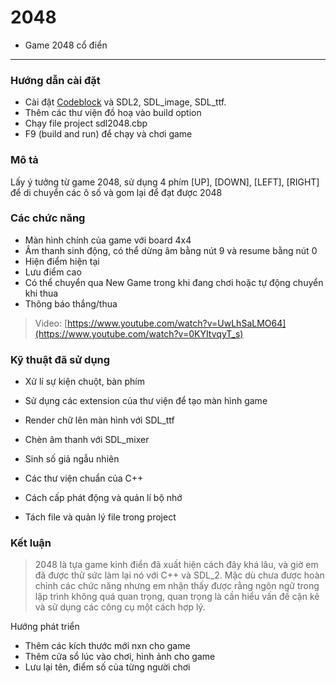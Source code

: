 # 2048 

* Game 2048 cổ điển

*********************************************
### Hướng dẫn cài đặt

* Cài đặt [Codeblock](https://sourceforge.net/projects/codeblocks/) và SDL2, SDL_image, SDL_ttf.
* Thêm các thư viện đồ hoạ vào build option
* Chạy file project sdl2048.cbp 
* F9 (build and run) để chạy và chơi game

### Mô tả 

Lấy ý tưởng từ game 2048, sử dụng 4 phím [UP], [DOWN], [LEFT], [RIGHT] để di chuyển các ô số và gom lại để đạt được 2048

### Các chức năng

* Màn hình chính của game với board 4x4 
* Âm thanh sinh động, có thể dừng âm bằng nút 9 và resume bằng nút 0
* Hiện điểm hiện tại 
* Lưu điểm cao 
* Có thể chuyển qua New Game trong khi đang chơi hoặc tự động chuyển khi thua
* Thông báo thắng/thua

> Video: [https://www.youtube.com/watch?v=UwLhSaLMO64](https://www.youtube.com/watch?v=0KYItvqyT_s)

### Kỹ thuật đã sử dụng

* Xử lí sự kiện chuột, bàn phím
* Sử dụng các extension của thư viện để tạo màn hình game
* Render chữ lên màn hình với SDL_ttf
* Chèn âm thanh với SDL_mixer

* Sinh số giả ngẫu nhiên 
* Các thư viện chuẩn của C++
* Cách cấp phát động và quản lí bộ nhớ
* Tách file và quản lý file trong project

### Kết luận

> 2048 là tựa game kinh điển đã xuất hiện cách đây khá lâu, và giờ em đã được thử sức làm lại nó với C++ và SDL_2. Mặc dù chưa được hoàn chỉnh các chức năng nhưng em nhận thấy được rằng ngôn ngữ trong lập trình không quá quan trọng, quan trọng là cần hiểu vấn đề cặn kẽ và sử dụng các công cụ một cách hợp lý.
 
Hướng phát triển
* Thêm các kích thước mới nxn cho game
* Thêm cửa sổ lúc vào chơi, hình ảnh cho game
* Lưu lại tên, điểm số của từng người chơi








